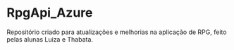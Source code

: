 # RpgApi_Azure
Repositório criado para atualizações e melhorias na aplicação de RPG, feito pelas alunas Luiza e Thabata.
